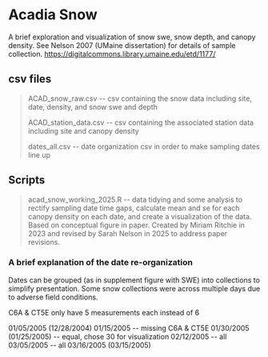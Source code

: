 # Acadia Snow
A brief exploration and visualization of snow swe, snow depth, and canopy density. 
See Nelson 2007 (UMaine dissertation) for details of sample collection. https://digitalcommons.library.umaine.edu/etd/1177/

## csv files

> ACAD_snow_raw.csv -- csv containing the snow data including site, date, density, and snow swe and depth
> 
> ACAD_station_data.csv -- csv containing the associated station data including site and canopy density
>
> dates_all.csv -- date organization csv in order to make sampling dates line up 

## Scripts

> acad_snow_working_2025.R -- data tidying and some analysis to rectify sampling date time gaps, calculate mean and se for each canopy density on each date, and create a visualization of the data. Based on conceptual figure in paper. Created by Miriam Ritchie in 2023 and revised by Sarah Nelson in 2025 to address paper revisions.


### A brief explanation of the date re-organization

Dates can be grouped (as in supplement figure with SWE) into collections to simplify presentation. Some snow collections were across multiple days due to adverse field conditions. 

C6A & CT5E only have 5 measurements each instead of 6

01/05/2005 (12/28/2004)
01/15/2005 -- missing C6A & CT5E
01/30/2005 (01/25/2005) -- equal, chose 30 for visualization
02/12/2005 -- all
03/05/2005 -- all
03/16/2005 (03/15/2005)
